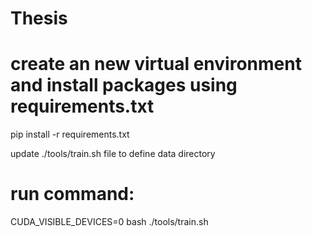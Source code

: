 # Thesis

# create an new virtual environment and install packages using requirements.txt
pip install -r requirements.txt

update ./tools/train.sh file to define data directory
# run command:
CUDA_VISIBLE_DEVICES=0 bash ./tools/train.sh
